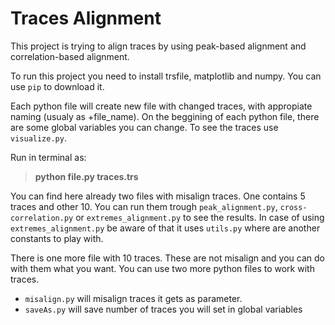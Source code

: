 # Traces Alignment

This project is trying to align traces by using peak-based alignment and correlation-based alignment.

To run this project you need to install trsfile, matplotlib and numpy. You can use `pip` to download it.

Each python file will create new file with changed traces, with appropiate naming (usualy as +file_name). On the beggining of each python file, there are some global variables you can change. To see the traces use `visualize.py`.

Run in terminal as:
> **python file.py traces.trs**

You can find here already two files with misalign traces. One contains 5 traces and other 10. You can run them trough `peak_alignment.py`, `cross-correlation.py` or `extremes_alignment.py` to see the results. In case of using `extremes_alignment.py` be aware of that it uses `utils.py` where are another constants to play with.

There is one more file with 10 traces. These are not misalign and you can do with them what you want.
You can use two more python files to work with traces.
- `misalign.py` will misalign traces it gets as parameter.
- `saveAs.py` will save number of traces you will set in global variables
